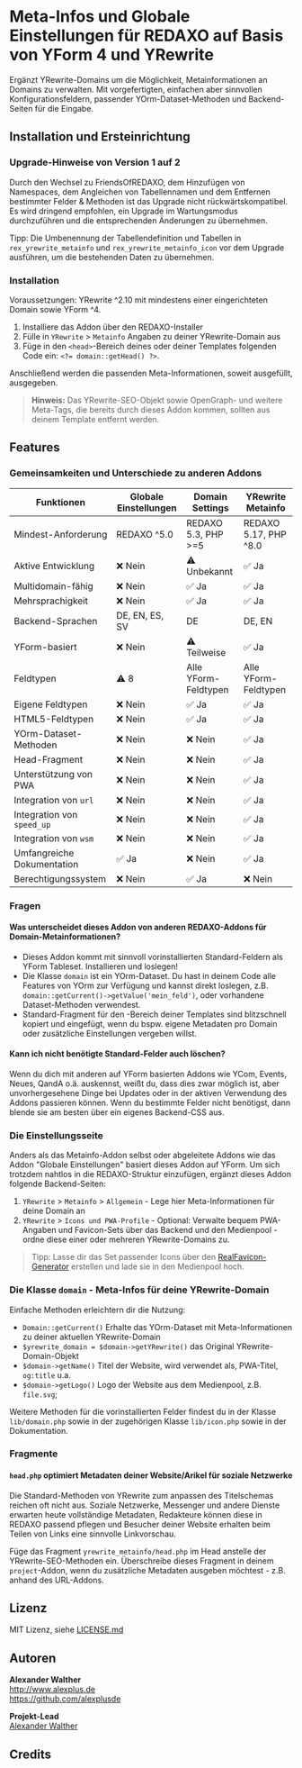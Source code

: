 # Meta-Infos und Globale Einstellungen für REDAXO auf Basis von YForm 4 und YRewrite

Ergänzt YRewrite-Domains um die Möglichkeit, Metainformationen an Domains zu verwalten. Mit vorgefertigten, einfachen aber sinnvollen Konfigurationsfeldern, passender YOrm-Dataset-Methoden und Backend-Seiten für die Eingabe.

## Installation und Ersteinrichtung

### Upgrade-Hinweise von Version 1 auf 2

Durch den Wechsel zu FriendsOfREDAXO, dem Hinzufügen von Namespaces, dem Angleichen von Tabellennamen und dem Entfernen bestimmter Felder & Methoden ist das Upgrade nicht rückwärtskompatibel. Es wird dringend empfohlen, ein Upgrade im Wartungsmodus durchzuführen und die entsprechenden Änderungen zu übernehmen.

Tipp: Die Umbenennung der Tabellendefinition und Tabellen in `rex_yrewrite_metainfo` und `rex_yrewrite_metainfo_icon` vor dem Upgrade ausführen, um die bestehenden Daten zu übernehmen.

### Installation

Voraussetzungen: YRewrite ^2.10 mit mindestens einer eingerichteten Domain sowie YForm ^4.

1. Installiere das Addon über den REDAXO-Installer
2. Fülle in `YRewrite` > `Metainfo` Angaben zu deiner YRewrite-Domain aus
3. Füge in den `<head>`-Bereich deines oder deiner Templates folgenden Code ein: `<?= domain::getHead() ?>`.

Anschließend werden die passenden Meta-Informationen, soweit ausgefüllt, ausgegeben.

> **Hinweis:** Das YRewrite-SEO-Objekt sowie OpenGraph- und weitere Meta-Tags, die bereits durch dieses Addon kommen, sollten aus deinem Template entfernt werden.

## Features

### Gemeinsamkeiten und Unterschiede zu anderen Addons

| Funktionen                 | Globale Einstellungen | Domain Settings     | YRewrite Metainfo     |
|----------------------------|-----------------------|---------------------|-----------------------|
| Mindest-Anforderung        | REDAXO ^5.0           | REDAXO 5.3, PHP >=5 | REDAXO 5.17, PHP ^8.0 |
| Aktive Entwicklung         | ❌ Nein               | ⚠️ Unbekannt        | ✅ Ja                |
| Multidomain-fähig          | ❌ Nein               | ✅ Ja               | ✅ Ja                |
| Mehrsprachigkeit           | ❌ Nein               | ✅ Ja               | ✅ Ja                |
| Backend-Sprachen           | DE, EN, ES, SV        | DE                   | DE, EN               |
| YForm-basiert              | ❌ Nein               | ⚠️ Teilweise        | ✅ Ja                |
| Feldtypen                  | ⚠️ 8                  | Alle YForm-Feldtypen | Alle YForm-Feldtypen |
| Eigene Feldtypen           | ❌ Nein               | ✅ Ja               | ✅ Ja                |
| HTML5-Feldtypen            | ❌ Nein               | ✅ Ja               | ✅ Ja                |
| YOrm-Dataset-Methoden      | ❌ Nein               | ❌ Nein             | ✅ Ja                |
| Head-Fragment              | ❌ Nein               | ❌ Nein             | ✅ Ja                |
| Unterstützung von PWA      | ❌ Nein               | ❌ Nein             | ✅ Ja                |
| Integration von `url`      | ❌ Nein               | ❌ Nein             | ✅ Ja                |
| Integration von `speed_up` | ❌ Nein               | ❌ Nein             | ✅ Ja                |
| Integration von `wsm`      | ❌ Nein               | ❌ Nein             | ✅ Ja                |
| Umfangreiche Dokumentation | ✅ Ja                 | ❌ Nein             | ✅ Ja                |
| Berechtigungssystem        | ❌ Nein               | ✅ Ja               | ❌ Nein              |

### Fragen

#### Was unterscheidet dieses Addon von anderen REDAXO-Addons für Domain-Metainformationen?

- Dieses Addon kommt mit sinnvoll vorinstallierten Standard-Feldern als YForm Tableset. Installieren und loslegen!
- Die Klasse `domain` ist ein YOrm-Dataset. Du hast in deinem Code alle Features von YOrm zur Verfügung und kannst direkt loslegen, z.B. `domain::getCurrent()->getValue('mein_feld')`, oder vorhandene Dataset-Methoden verwendest.
- Standard-Fragment für den <head>-Bereich deiner Templates sind blitzschnell kopiert und eingefügt, wenn du bspw. eigene Metadaten pro Domain oder zusätzliche Einstellungen vergeben willst.

#### Kann ich nicht benötigte Standard-Felder auch löschen?

Wenn du dich mit anderen auf YForm basierten Addons wie YCom, Events, Neues, QandA o.ä. auskennst, weißt du, dass dies zwar möglich ist, aber unvorhergesehene Dinge bei Updates oder in der aktiven Verwendung des Addons passieren können. Wenn du bestimmte Felder nicht benötigst, dann blende sie am besten über ein eigenes Backend-CSS aus.

### Die Einstellungsseite

Anders als das Metainfo-Addon selbst oder abgeleitete Addons wie das Addon "Globale Einstellungen" basiert dieses Addon auf YForm. Um sich trotzdem nahtlos in die REDAXO-Struktur einzufügen, ergänzt dieses Addon folgende Backend-Seiten:

1. `YRewrite` > `Metainfo` > `Allgemein` - Lege hier Meta-Informationen für deine Domain an
2. `YRewrite` > `Icons und PWA-Profile` - Optional: Verwalte bequem PWA-Angaben und Favicon-Sets über das Backend und den Medienpool - ordne diese einer oder mehreren YRewrite-Domains zu.

> Tipp: Lasse dir das Set passender Icons über den [RealFavicon-Generator](https://realfavicongenerator.net/) erstellen und lade sie in den Medienpool hoch.

### Die Klasse `domain` - Meta-Infos für deine YRewrite-Domain

Einfache Methoden erleichtern dir die Nutzung:

- `Domain::getCurrent()` Erhalte das YOrm-Dataset mit Meta-Informationen zu deiner aktuellen YRewrite-Domain
- `$yrewrite_domain = $domain->getYRewrite()` das Original YRewrite-Domain-Objekt
- `$domain->getName()` Titel der Website, wird verwendet als, PWA-Titel, `og:title` u.a.
- `$domain->getLogo()` Logo der Website aus dem Medienpool, z.B. `file.svg`;

Weitere Methoden für die vorinstallierten Felder findest du in der Klasse `lib/domain.php` sowie in der zugehörigen Klasse `lib/icon.php` sowie in der Dokumentation.

### Fragmente

#### `head.php` optimiert Metadaten deiner Website/Arikel für soziale Netzwerke

Die Standard-Methoden von YRewrite zum anpassen des Titelschemas reichen oft nicht aus. Soziale Netzwerke, Messenger und andere Dienste erwarten heute vollständige Metadaten, Redakteure können diese in REDAXO passend pflegen und Besucher deiner Website erhalten beim Teilen von Links eine sinnvolle Linkvorschau.

Füge das Fragment `yrewrite_metainfo/head.php` im Head anstelle der YRewrite-SEO-Methoden ein. Überschreibe dieses Fragment in deinem `project`-Addon, wenn du zusätzliche Metadaten ausgeben möchtest - z.B. anhand des URL-Addons.

## Lizenz

MIT Lizenz, siehe [LICENSE.md](https://github.com/alexplusde/dummy/blob/master/LICENSE.md)  

## Autoren

**Alexander Walther**  
<http://www.alexplus.de>  
<https://github.com/alexplusde>  

**Projekt-Lead**  
[Alexander Walther](https://github.com/alexplusde)

## Credits

